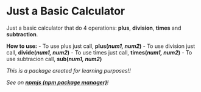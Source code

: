 # Just a Basic Calculator


Just a basic calculator that do 4 operations: **plus**, **division**, **times** and **subtraction**.

**How to use:**
    - To use plus just call, **plus(_num1, num2_)**
    - To use division just call, **divide(_num1, num2_)**
    - To use times just call, **times(_num1, num2_)**
    - To use subtracion call, **sub(_num1, num2_)**

_This is a package created for learning purposes!!_

_See on <a target="_blank" href="https://www.npmjs.com/package/justabasiccalculator">**npmjs (npm package manager)**</a>!_